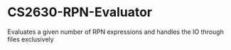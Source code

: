 # CS2630-RPN-Evaluator
Evaluates a given number of RPN expressions and handles the IO through files exclusively
